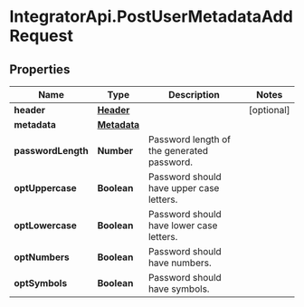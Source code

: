 # IntegratorApi.PostUserMetadataAddRequest

## Properties

Name | Type | Description | Notes
------------ | ------------- | ------------- | -------------
**header** | [**Header**](Header.md) |  | [optional] 
**metadata** | [**Metadata**](Metadata.md) |  | 
**passwordLength** | **Number** | Password length of the generated password. | 
**optUppercase** | **Boolean** | Password should have upper case letters. | 
**optLowercase** | **Boolean** | Password should have lower case letters. | 
**optNumbers** | **Boolean** | Password should have numbers. | 
**optSymbols** | **Boolean** | Password should have symbols. | 


